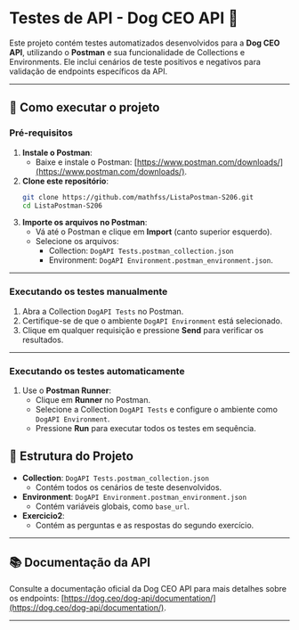 
# Testes de API - Dog CEO API 🐶

Este projeto contém testes automatizados desenvolvidos para a **Dog CEO API**, utilizando o **Postman** e sua funcionalidade de Collections e Environments. Ele inclui cenários de teste positivos e negativos para validação de endpoints específicos da API.

---

## 🚀 **Como executar o projeto**

### **Pré-requisitos**
1. **Instale o Postman**:
   - Baixe e instale o Postman: [https://www.postman.com/downloads/](https://www.postman.com/downloads/).
2. **Clone este repositório**:
   ```bash
   git clone https://github.com/mathfss/ListaPostman-S206.git
   cd ListaPostman-S206
   ```
3. **Importe os arquivos no Postman**:
   - Vá até o Postman e clique em **Import** (canto superior esquerdo).
   - Selecione os arquivos:
     - Collection: `DogAPI Tests.postman_collection.json`
     - Environment: `DogAPI Environment.postman_environment.json`.

---

### **Executando os testes manualmente**
1. Abra a Collection `DogAPI Tests` no Postman.
2. Certifique-se de que o ambiente `DogAPI Environment` está selecionado.
3. Clique em qualquer requisição e pressione **Send** para verificar os resultados.

---

### **Executando os testes automaticamente**
1. Use o **Postman Runner**:
   - Clique em **Runner** no Postman.
   - Selecione a Collection `DogAPI Tests` e configure o ambiente como `DogAPI Environment`.
   - Pressione **Run** para executar todos os testes em sequência.


## 📝 **Estrutura do Projeto**
- **Collection**: `DogAPI Tests.postman_collection.json`
  - Contém todos os cenários de teste desenvolvidos.
- **Environment**: `DogAPI Environment.postman_environment.json`
  - Contém variáveis globais, como `base_url`.
- **Exercicio2**:
  - Contém as perguntas e as respostas do segundo exercício.

---

## 📚 **Documentação da API**
Consulte a documentação oficial da Dog CEO API para mais detalhes sobre os endpoints: [https://dog.ceo/dog-api/documentation/](https://dog.ceo/dog-api/documentation/).

---
